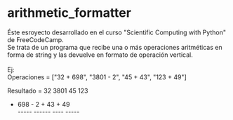 # arithmetic_formatter
Éste esroyecto desarrollado en el curso "Scientific Computing with Python" de FreeCodeCamp. <br/>
Se trata de un programa que recibe una o más operaciones aritméticas en forma de string y las devuelve en formato de operación vertical.
<br/><br/>
Ej: <br/>
Operaciones = ["32 + 698", "3801 - 2", "45 + 43", "123 + 49"] 

Resultado = 
   32      3801      45      123 <br/>
+ 698    -    2    + 43    +  49 <br/>
-----    ------    ----    ----- <br/>
